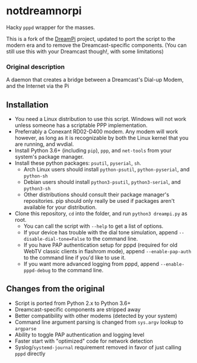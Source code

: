 # notdreamnorpi

Hacky `pppd` wrapper for the masses.

This is a fork of the [DreamPi](https://github.com/Kazade/dreampi) project, updated to port the script to the modern era and to remove the Dreamcast-specific components. (You can still use this with your Dreamcast though!, with some limitations)

### Original description

A daemon that creates a bridge between a Dreamcast's Dial-up Modem, and the Internet via the Pi

## Installation

* You need a Linux distribution to use this script. Windows will not work unless someone has a scriptable PPP implementation.
* Preferrably a Conexant RD02-D400 modem. Any modem will work however, as long as it is recognizable by both the Linux kernel that you are running, and wvdial.
* Install Python 3.6+ (including `pip`), `ppp`, and `net-tools` from your system's package manager.
* Install these python packages: `psutil`, `pyserial`, `sh`.
  * Arch Linux users should install `python-psutil`, `python-pyserial`, and `python-sh`
  * Debian users should install `python3-psutil`, `python3-serial`, and `python3-sh`
  * Other distributions should consult their package manager's repositories. pip should only really be used if packages aren't available for your distribution.
* Clone this repository, `cd` into the folder, and run `python3 dreampi.py` as root.
  * You can call the script with `--help` to get a list of options. 
  * If your device has trouble with the dial tone simulation, append `--disable-dial-tone=False` to the command line.
  * If you have PAP authentication setup for pppd (required for old WebTV classic clients in flashrom mode), append `--enable-pap-auth` to the command line if you'd like to use it.
  * If you want more advanced logging from pppd, append `--enable-pppd-debug` to the command line.

## Changes from the original

* Script is ported from Python 2.x to Python 3.6+
* Dreamcast-specific components are stripped away
* Better compatibility with other modems (detected by your system)
* Command line argument parsing is changed from `sys.argv` lookup to `argparse`
* Ability to toggle PAP authentication and logging level
* Faster start with "optimized" code for network detection
* Syslog/`systemd-journal` requirement removed in favor of just calling `pppd` directly
